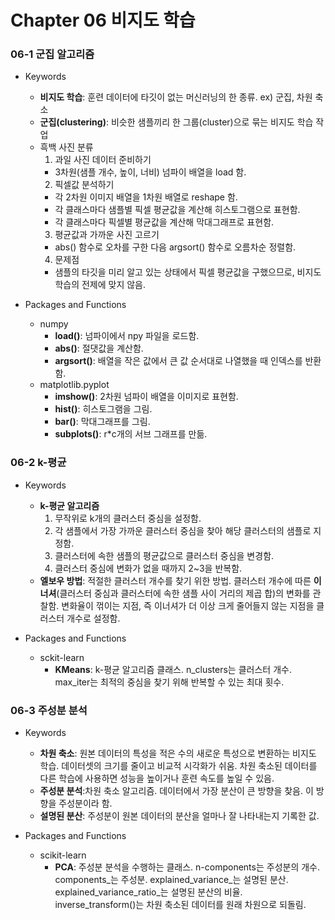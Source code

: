 # Chapter 06 비지도 학습
### 06-1 군집 알고리즘

- Keywords
  - **비지도 학습**: 훈련 데이터에 타깃이 없는 머신러닝의 한 종류. ex) 군집, 차원 축소
  - **군집(clustering)**: 비슷한 샘플끼리 한 그룹(cluster)으로 묶는 비지도 학습 작업
  - 흑백 사진 분류
    1. 과일 사진 데이터 준비하기
      - 3차원(샘플 개수, 높이, 너비) 넘파이 배열을 load 함.
    2. 픽셀값 분석하기
      - 각 2차원 이미지 배열을 1차원 배열로 reshape 함. 
      - 각 클래스마다 샘플별 픽셀 평균값을 계산해 히스토그램으로 표현함.
      - 각 클래스마다 픽셀별 평균값을 계산해 막대그래프로 표현함.
    3. 평균값과 가까운 사진 고르기
      - abs() 함수로 오차를 구한 다음 argsort() 함수로 오름차순 정렬함.
    4. 문제점
      - 샘플의 타깃을 미리 알고 있는 상태에서 픽셀 평균값을 구했으므로, 비지도학습의 전제에 맞지 않음.

- Packages and Functions
  - numpy
    - **load()**: 넘파이에서 npy 파일을 로드함.
    - **abs()**: 절댓값을 계산함.
    - **argsort()**: 배열을 작은 값에서 큰 값 순서대로 나열했을 때 인덱스를 반환함.
  - matplotlib.pyplot
    - **imshow()**: 2차원 넘파이 배열을 이미지로 표현함.
    - **hist()**: 히스토그램을 그림.
    - **bar()**: 막대그래프를 그림.
    - **subplots()**: r*c개의 서브 그래프를 만듦.

### 06-2 k-평균

- Keywords
  - **k-평균 알고리즘**
    1. 무작위로 k개의 클러스터 중심을 설정함.
    2. 각 샘플에서 가장 가까운 클러스터 중심을 찾아 해당 클러스터의 샘플로 지정함.
    3. 클러스터에 속한 샘플의 평균값으로 클러스터 중심을 변경함.
    4. 클러스터 중심에 변화가 없을 때까지 2~3을 반복함.
  - **엘보우 방법**: 적절한 클러스터 개수를 찾기 위한 방법. 클러스터 개수에 따른 **이너셔**(클러스터 중심과 클러스터에 속한 샘플 사이 거리의 제곱 합)의 변화를 관찰함. 변화율이 꺾이는 지점, 즉 이너셔가 더 이상 크게 줄어들지 않는 지점을 클러스터 개수로 설정함.

- Packages and Functions
  - sckit-learn
    - **KMeans**: k-평균 알고리즘 클래스. n_clusters는 클러스터 개수. max_iter는 최적의 중심을 찾기 위해 반복할 수 있는 최대 횟수.

### 06-3 주성분 분석

- Keywords
  - **차원 축소**: 원본 데이터의 특성을 적은 수의 새로운 특성으로 변환하는 비지도 학습. 데이터셋의 크기를 줄이고 비교적 시각화가 쉬움. 차원 축소된 데이터를 다른 학습에 사용하면 성능을 높이거나 훈련 속도를 높일 수 있음.
  - **주성분 분석**:차원 축소 알고리즘. 데이터에서 가장 분산이 큰 방향을 찾음. 이 방향을 주성분이라 함. 
  - **설명된 분산**: 주성분이 원본 데이터의 분산을 얼마나 잘 나타내는지 기록한 값.

- Packages and Functions
  - scikit-learn
    - **PCA**: 주성분 분석을 수행하는 클래스. n-components는 주성분의 개수. components_는 주성분. explained_variance_는 설명된 분산. explained_variance_ratio_는 설명된 분산의 비율. inverse_transform()는 차원 축소된 데이터를 원래 차원으로 되돌림.